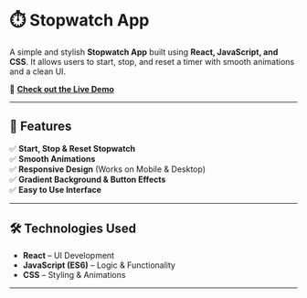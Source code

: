 
# ⏱️ Stopwatch App  

A simple and stylish **Stopwatch App** built using **React, JavaScript, and CSS**. It allows users to start, stop, and reset a timer with smooth animations and a clean UI.  

🚀 **[Check out the Live Demo](https://stopwatch-app-zeta.vercel.app/)**  

---

## 🚀 Features  

✅ **Start, Stop & Reset Stopwatch**  
✅ **Smooth Animations**  
✅ **Responsive Design** (Works on Mobile & Desktop)  
✅ **Gradient Background & Button Effects**  
✅ **Easy to Use Interface**  

---

## 🛠️ Technologies Used  

- **React** – UI Development  
- **JavaScript (ES6)** – Logic & Functionality  
- **CSS** – Styling & Animations  

---



